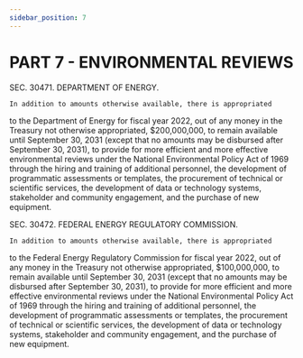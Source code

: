 ```yaml
---
sidebar_position: 7
---
```


# PART 7 - ENVIRONMENTAL REVIEWS

SEC. 30471. DEPARTMENT OF ENERGY.

    In addition to amounts otherwise available, there is appropriated 
to the Department of Energy for fiscal year 2022, out of any money in 
the Treasury not otherwise appropriated, $200,000,000, to remain 
available until September 30, 2031 (except that no amounts may be 
disbursed after September 30, 2031), to provide for more efficient and 
more effective environmental reviews under the National Environmental 
Policy Act of 1969 through the hiring and training of additional 
personnel, the development of programmatic assessments or templates, 
the procurement of technical or scientific services, the development of 
data or technology systems, stakeholder and community engagement, and 
the purchase of new equipment.

SEC. 30472. FEDERAL ENERGY REGULATORY COMMISSION.

    In addition to amounts otherwise available, there is appropriated 
to the Federal Energy Regulatory Commission for fiscal year 2022, out 
of any money in the Treasury not otherwise appropriated, $100,000,000, 
to remain available until September 30, 2031 (except that no amounts 
may be disbursed after September 30, 2031), to provide for more 
efficient and more effective environmental reviews under the National 
Environmental Policy Act of 1969 through the hiring and training of 
additional personnel, the development of programmatic assessments or 
templates, the procurement of technical or scientific services, the 
development of data or technology systems, stakeholder and community 
engagement, and the purchase of new equipment.
